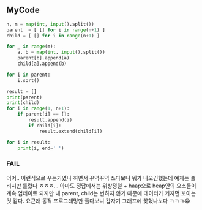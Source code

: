 ## MyCode
```python
n, m = map(int, input().split())
parent  = [ [] for i in range(n+1) ]
child = [ [] for i in range(n+1) ]

for _ in range(m):
    a, b = map(int, input().split())
    parent[b].append(a)
    child[a].append(b)

for i in parent:
    i.sort()

result = []
print(parent)
print(child)
for i in range(1, n+1):
    if parent[i] == []:
        result.append(i)
        if child[i]:
            result.extend(child[i])

for i in result:
    print(i, end=' ')
```

### FAIL
어어.. 이런식으로 푸는거였나 하면서 꾸역꾸역 쓰다보니 뭐가 나오긴했는데 예제는 풀리지만 틀렸다 ㅎㅎㅎ...
아마도 정답에서는 위상정렬 + haap으로 heap안의 요소들이 계속 업데이트 되지만 내 parent, child는 변하지 않기 때문에 데이터가 커지면 꼬이는 것 같다. 요근래 동적 프로그래밍만 풀다보니 갑자기 그래프에 꽂혔나보다 ㅋㅋㅋ😂
